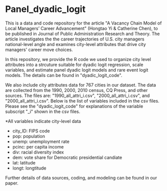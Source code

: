 # Panel_dyadic_logit

This is a data and code repository for the article "A Vacancy Chain Model of Local Managers’ Career Advancement" (Hongtao Yi & Catherine Chen), to
be published in Journal of Public Administration Research and Theory. The article investigates the the career trajectories of U.S. city managers 
national-level angle and examines city-level attributes that drive city managers' career move choices. 

In this repository, we provide the R code we used to organize city level attributes into a strcuture suitable for dyadic logit regression, scale 
variables, and estimate panel dyadic logit models and rare event logit models. The details can be found in "dyadic_logit_code".

We also include city attributes data for 767 cities in our dataset. The data are collected from the 1990, 2000, 2010 census, CQ Press, and other sources. 
The files are: "1990_all_attri_i.csv", "2000_all_attri_i.csv", and "2000_all_attri_i.csv". Below is the list of variables included in the csv files. Please see 
the "dyadic_logit_code" for explanations of the variable subscript "_i" shown in the csv files. 

*All variables indicate city-level data
- city_ID: FIPS code 
- pop: population 
- unemp: unemployment rate
- pcinc: per capita income 
- div: racial diversity index
- dem: vote share for Democratic presidential candiate
- lat: latitude 
- longt: longtitude

Further details of data sources, coding, and modeling can be found in our paper.
